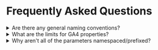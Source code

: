 # Frequently Asked Questions

<details>
  <summary>Are there any general naming conventions?</summary>
  
  ## Event Names
  1. Always use lowercase [snake_case](https://en.wikipedia.org/wiki/Snake_case)
  2. Event noun/subject should always come before event action/verb
  3. Event verbs should always be present tense

  Examples
  1. `form_start`, not `Form Start` or `Form_Start` or `form-start`
  2. `form_view`, not `view_form`
  3. `form_complete`, not `form_completed`

  ## Parameter names
  1. Always use lowercase [snake_case](https://en.wikipedia.org/wiki/Snake_case)
  2. Tend towards generic parameter names instead of namespaced/prefixed to save CD slots whenever possible. If there is already a parameter on another event that could be used, consider using it. See "Why aren't all of the parameters namespaced/prefixed?" below for additional details.
</details>
<details>
  <summary>What are the limits for GA4 properties?</summary>

  Check [here](https://support.google.com/analytics/answer/11202874) for the most up-to-date info on limits.  
</details>

<details>
  <summary>Why aren't all of the parameters namespaced/prefixed?</summary>
  <p>
    Given the restrictions on how many Custom Dimensions (CDs) can be created (see FAQ above), there is a real concern (especially on non-360 accounts) that companies will run out of them and will not be able to report on everything they need to within the GA4 UI. As such, we have chosen to go with generic parameter names as often as we can. If you or your client are not all that concerned about running out of CD slots, then feel free to prefix every parameter. For instance, use form_id instead of identifier on form_view and similar form events.
  </p>  
</details>